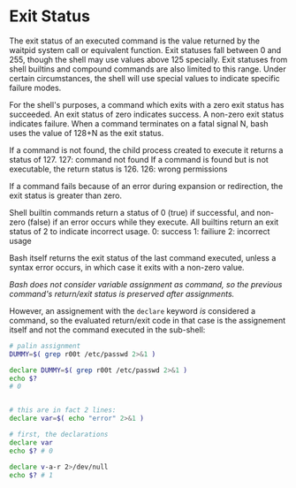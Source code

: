 # Exit Status

The exit status of an executed command is the value returned by the waitpid system call or equivalent function. 
Exit statuses fall between 0 and 255, though the shell may use values above 125 specially. 
Exit statuses from shell builtins and compound commands are also limited to this range. 
Under certain circumstances, the shell will use special values to indicate specific failure modes.

For the shell's purposes, a command which exits with a zero exit status has succeeded. 
An exit status of zero indicates success. 
A non-zero exit status indicates failure. 
When a command terminates on a fatal signal N, bash uses the value of 128+N as the exit status.

If a command is not found, the child process created to execute it returns a status of 127. 
127: command not found
If a command is found but is not executable, the return status is 126.
126: wrong permissions

If a command fails because of an error during expansion or redirection, the exit status is greater than zero.

Shell builtin commands return a status of 0 (true) if successful,
and non-zero (false) if an error occurs while they execute. 
All builtins return an exit status of 2 to indicate incorrect usage.
0: success
1: failiure
2: incorrect usage

Bash itself returns the exit status of the last command executed, 
unless a syntax error occurs, in which case it exits with a non-zero value.





*Bash does not consider variable assignment as command, so the previous command's return/exit status is preserved after assignments.*

However, an assignement with the `declare` keyword *is* considered a command, so the evaluated return/exit code in that case is the assignement itself and not the command executed in the sub-shell:

```bash
# palin assignment
DUMMY=$( grep r00t /etc/passwd 2>&1 )

declare DUMMY=$( grep r00t /etc/passwd 2>&1 )
echo $?
# 0


# this are in fact 2 lines:
declare var=$( echo "error" 2>&1 )

# first, the declarations
declare var
echo $? # 0

declare v-a-r 2>/dev/null
echo $? # 1
```
